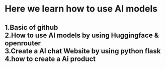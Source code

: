 <h1>Here we learn how to use AI models 

</h1>
<h2>
1.Basic of github<br>
2.How to use AI models by using Huggingface & openrouter <br>
3.Create a AI chat Website by using python flask <br>
4.how to create a Ai product <br>



</h2>